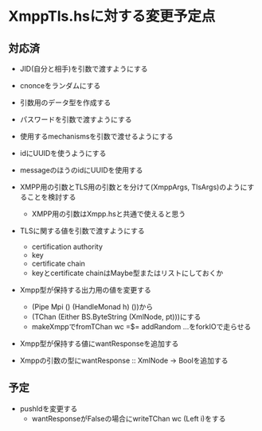 XmppTls.hsに対する変更予定点
============================

対応済
------

* JID(自分と相手)を引数で渡すようにする
* cnonceをランダムにする
* 引数用のデータ型を作成する
* パスワードを引数で渡すようにする
* 使用するmechanismsを引数で渡せるようにする
* idにUUIDを使うようにする
* messageのほうのidにUUIDを使用する
* XMPP用の引数とTLS用の引数とを分けて(XmppArgs, TlsArgs)のようにすることを検討する
	- XMPP用の引数はXmpp.hsと共通で使えると思う
* TLSに関する値を引数で渡すようにする
	- certification authority
	- key
	- certificate chain
	- keyとcertificate chainはMaybe型またはリストにしておくか

* Xmpp型が保持する出力用の値を変更する
	+ (Pipe Mpi () (HandleMonad h) ())から
	+ (TChan (Either BS.ByteString (XmlNode, pt)))にする
	+ makeXmppでfromTChan wc =$= addRandom ...をforkIOで走らせる
* Xmpp型が保持する値にwantResponseを追加する
* Xmppの引数の型にwantResponse :: XmlNode -> Boolを追加する

予定
----

* pushIdを変更する
	+ wantResponseがFalseの場合にwriteTChan wc (Left i)をする
